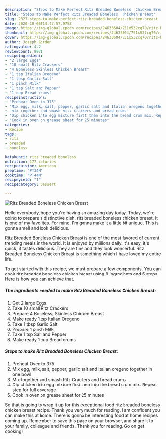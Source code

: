 ```yaml
---
description: "Steps to Make Perfect Ritz Breaded Boneless  Chicken Breast"
title: "Steps to Make Perfect Ritz Breaded Boneless  Chicken Breast"
slug: 2327-steps-to-make-perfect-ritz-breaded-boneless-chicken-breast
date: 2020-10-05T14:47:57.975Z
image: https://img-global.cpcdn.com/recipes/24633604/751x532cq70/ritz-breaded-boneless-chicken-breast-recipe-main-photo.jpg
thumbnail: https://img-global.cpcdn.com/recipes/24633604/751x532cq70/ritz-breaded-boneless-chicken-breast-recipe-main-photo.jpg
cover: https://img-global.cpcdn.com/recipes/24633604/751x532cq70/ritz-breaded-boneless-chicken-breast-recipe-main-photo.jpg
author: Joseph Gordon
ratingvalue: 4.2
reviewcount: 8971
recipeingredient:
- "2 large Eggs"
- "10 small Ritz Crackers"
- "4 Boneless Skinless Chicken Breast"
- "1 tsp Italian Oregeno"
- "1 tbsp Garlic Salt"
- "1 pinch Milk"
- "1 tsp Salt and Pepper"
- "1 cup Bread crums"
recipeinstructions:
- "Preheat Oven to 375"
- "Mix egg, milk, salt, pepper, garlic salt and Italian oregeno together in one bowl"
- "Mix together and smash Ritz Crackers and bread crums"
- "Dip chicken into egg mixture first then into the bread crum mix. Repeat step for full coverage"
- "Cook in oven on grease sheet for 25 minutes"
categories:
- Recipe
tags:
- ritz
- breaded
- boneless

katakunci: ritz breaded boneless 
nutrition: 177 calories
recipecuisine: American
preptime: "PT34M"
cooktime: "PT44M"
recipeyield: "1"
recipecategory: Dessert

---
```



![Ritz Breaded Boneless  Chicken Breast](https://img-global.cpcdn.com/recipes/24633604/751x532cq70/ritz-breaded-boneless-chicken-breast-recipe-main-photo.jpg)

Hello everybody, hope you're having an amazing day today. Today, we're going to prepare a distinctive dish, ritz breaded boneless  chicken breast. It is one of my favorites. For mine, I'm gonna make it a little bit unique. This is gonna smell and look delicious.



Ritz Breaded Boneless  Chicken Breast is one of the most favored of current trending meals in the world. It is enjoyed by millions daily. It's easy, it's quick, it tastes delicious. They are fine and they look wonderful. Ritz Breaded Boneless  Chicken Breast is something which I have loved my entire life.


To get started with this recipe, we must prepare a few components. You can cook ritz breaded boneless  chicken breast using 8 ingredients and 5 steps. Here is how you can achieve that.

<!--inarticleads1-->

##### The ingredients needed to make Ritz Breaded Boneless  Chicken Breast:

1. Get 2 large Eggs
1. Take 10 small Ritz Crackers
1. Prepare 4 Boneless, Skinless Chicken Breast
1. Make ready 1 tsp Italian Oregeno
1. Take 1 tbsp Garlic Salt
1. Prepare 1 pinch Milk
1. Take 1 tsp Salt and Pepper
1. Make ready 1 cup Bread crums




<!--inarticleads2-->

##### Steps to make Ritz Breaded Boneless  Chicken Breast:

1. Preheat Oven to 375
1. Mix egg, milk, salt, pepper, garlic salt and Italian oregeno together in one bowl
1. Mix together and smash Ritz Crackers and bread crums
1. Dip chicken into egg mixture first then into the bread crum mix. Repeat step for full coverage
1. Cook in oven on grease sheet for 25 minutes




So that is going to wrap it up for this exceptional food ritz breaded boneless  chicken breast recipe. Thank you very much for reading. I am confident you can make this at home. There is gonna be interesting food at home recipes coming up. Remember to save this page on your browser, and share it to your family, colleague and friends. Thank you for reading. Go on get cooking!
